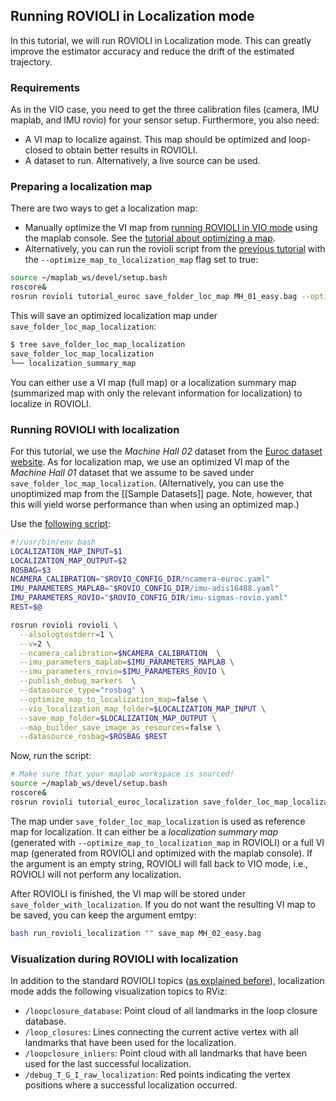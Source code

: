 ## Running ROVIOLI in Localization mode

In this tutorial, we will run ROVIOLI in Localization mode.
This can greatly improve the estimator accuracy and reduce the drift of the estimated trajectory.

### Requirements
As in the VIO case, you need to get the three calibration files (camera, IMU maplab, and IMU rovio) for your sensor setup.
Furthermore, you also need:
- A VI map to localize against. This map should be optimized and loop-closed to obtain better results in ROVIOLI.
- A dataset to run. Alternatively, a live source can be used.

### Preparing a localization map
There are two ways to get a localization map:
- Manually optimize the VI map from [running ROVIOLI in VIO mode](Running-ROVIOLI-in-VIO-mode) using the maplab console. See the [tutorial about optimizing a map](Preparing-a-single-session-map).
- Alternatively, you can run the rovioli script from the [previous tutorial](Running-ROVIOLI-in-VIO-mode) with the `--optimize_map_to_localization_map` flag set to true:
```bash
source ~/maplab_ws/devel/setup.bash
roscore&
rosrun rovioli tutorial_euroc save_folder_loc_map MH_01_easy.bag --optimize_map_to_localization_map
```

This will save an optimized localization map under `save_folder_loc_map_localization`:
```bash
$ tree save_folder_loc_map_localization
save_folder_loc_map_localization
└── localization_summary_map
```

You can either use a VI map (full map) or a localization summary map (summarized map with only the relevant information for localization) to localize in ROVIOLI.

### Running ROVIOLI with localization
For this tutorial, we use the *Machine Hall 02* dataset from the [Euroc dataset website](http://projects.asl.ethz.ch/datasets/doku.php?id=kmavvisualinertialdatasets).
As for localization map, we use an optimized VI map of the *Machine Hall 01* dataset that we assume to be saved under `save_folder_loc_map_localization`. (Alternatively, you can use the unoptimized map from the [[Sample Datasets]] page. Note, however, that this will yield worse performance than when using an optimized map.)

Use the [following script](https://github.com/ethz-asl/maplab/blob/master/applications/rovioli/scripts/tutorials/tutorial_euroc_localization):
```bash
#!/usr/bin/env bash
LOCALIZATION_MAP_INPUT=$1
LOCALIZATION_MAP_OUTPUT=$2
ROSBAG=$3
NCAMERA_CALIBRATION="$ROVIO_CONFIG_DIR/ncamera-euroc.yaml"
IMU_PARAMETERS_MAPLAB="$ROVIO_CONFIG_DIR/imu-adis16488.yaml"
IMU_PARAMETERS_ROVIO="$ROVIO_CONFIG_DIR/imu-sigmas-rovio.yaml"
REST=$@

rosrun rovioli rovioli \
  --alsologtostderr=1 \
  --v=2 \
  --ncamera_calibration=$NCAMERA_CALIBRATION  \
  --imu_parameters_maplab=$IMU_PARAMETERS_MAPLAB \
  --imu_parameters_rovio=$IMU_PARAMETERS_ROVIO \
  --publish_debug_markers  \
  --datasource_type="rosbag" \
  --optimize_map_to_localization_map=false \
  --vio_localization_map_folder=$LOCALIZATION_MAP_INPUT \
  --save_map_folder=$LOCALIZATION_MAP_OUTPUT \
  --map_builder_save_image_as_resources=false \
  --datasource_rosbag=$ROSBAG $REST
```

Now, run the script:
```bash
# Make sure that your maplab workspace is sourced!
source ~/maplab_ws/devel/setup.bash
roscore&
rosrun rovioli tutorial_euroc_localization save_folder_loc_map_localization save_map_with_localization MH_02_easy.bag
```

The map under `save_folder_loc_map_localization` is used as reference map for localization.
It can either be a *localization summary map* (generated with `--optimize_map_to_localization_map` in ROVIOLI) or a full VI map (generated from ROVIOLI and optimized with the maplab console).
If the argument is an empty string, ROVIOLI will fall back to VIO mode, i.e., ROVIOLI will not perform any localization.

After ROVIOLI is finished, the VI map will be stored under `save_folder_with_localization`.
If you do not want the resulting VI map to be saved, you can keep the argument emtpy:
```bash
bash run_rovioli_localization "" save_map MH_02_easy.bag
```

### Visualization during ROVIOLI with localization
In addition to the standard ROVIOLI topics ([as explained before](Running-ROVIOLI-in-VIO-mode)), localization mode adds the following visualization topics to RViz:
- `/loopclosure_database`: Point cloud of all landmarks in the loop closure database.
- `/loop_closures`: Lines connecting the current active vertex with all landmarks that have been used for the localization.
- `/loopclosure_inliers`: Point cloud with all landmarks that have been used for the last successful localization.
- `/debug_T_G_I_raw_localization`: Red points indicating the vertex positions where a successful localization occurred.

